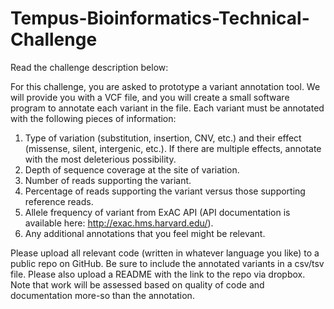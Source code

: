 # Tempus-Bioinformatics-Technical-Challenge

Read the challenge description below:

For this challenge, you are asked to prototype a variant annotation tool. We will provide you with
a VCF file, and you will create a small software program to annotate each variant in the file.
Each variant must be annotated with the following pieces of information:
1. Type of variation (substitution, insertion, CNV, etc.) and their effect (missense, silent,
intergenic, etc.). If there are multiple effects, annotate with the most deleterious
possibility.
2. Depth of sequence coverage at the site of variation.
3. Number of reads supporting the variant.
4. Percentage of reads supporting the variant versus those supporting reference reads.
5. Allele frequency of variant from ExAC API (API documentation is available here:
http://exac.hms.harvard.edu/).
6. Any additional annotations that you feel might be relevant.

Please upload all relevant code (written in whatever language you like) to a public repo on
GitHub. Be sure to include the annotated variants in a csv/tsv file. Please also upload a
README with the link to the repo via dropbox. Note that work will be assessed based on quality
of code and documentation more-so than the annotation.
